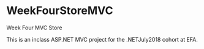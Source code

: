 # WeekFourStoreMVC
Week Four MVC Store


This is an inclass ASP.NET MVC project for the .NETJuly2018 cohort at EFA.
